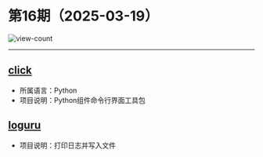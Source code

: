 # 第16期（2025-03-19）

![view-count](https://count.getloli.com/@xiaoxuan6-weekly-20250319)

---
## [click](https://github.com/pallets/click)
- 所属语言：Python
- 项目说明：Python组件命令行界面工具包

## [loguru](https://github.com/Delgan/loguru)
- 项目说明：打印日志并写入文件
